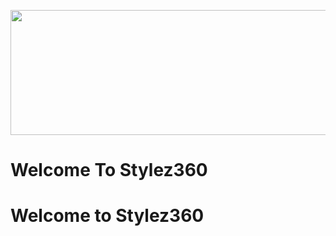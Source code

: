 <!DOCTYPE html>
<HTML>
<HEAD>
<TITLE>CSSimplified.com HTML8</TITLE>
</HEAD>
<BODY>
<P ALIGN="center"><IMG BORDER="0" WIDTH="600" HEIGHT="200" SRC="logo.jpg"</P>
</BODY>
</HTML>

#                     Welcome To Stylez360


<h1>
  Welcome to Stylez360
  
 
